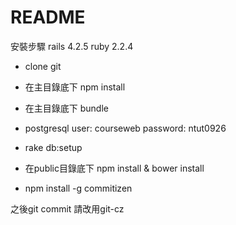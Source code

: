 README
===

安裝步驟
rails 4.2.5
ruby 2.2.4


* clone git 

* 在主目錄底下 npm install 

* 在主目錄底下 bundle

* postgresql 
user: courseweb
password: ntut0926

* rake db:setup

* 在public目錄底下 npm install & bower install

* npm install -g commitizen

之後git commit 請改用git-cz

